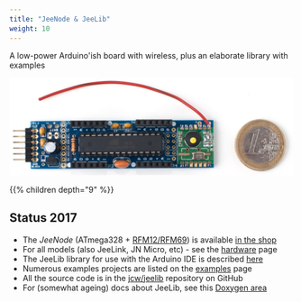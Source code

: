 ```yaml
---
title: "JeeNode & JeeLib"
weight: 10
---
```


A low-power Arduino'ish board with wireless, plus an elaborate library with
examples
<!--more-->

![](DSC0490.jpg)

{{% children depth="9" %}}

## Status 2017

* The _JeeNode_ (ATmega328 + [RFM12/RFM69](rf12-69)) is available [in the
  shop](https://www.digitalsmarties.net/products/jeenode)
* For all models (also JeeLink, JN Micro, etc) - see the [hardware](hardware)
  page
* The JeeLib library for use with the Arduino IDE is described [here](jeelib)
* Numerous examples projects are listed on the [examples](examples) page
* All the source code is in the [jcw/jeelib](https://github.com/jcw/jeelib)
  repository on GitHub
* For (somewhat ageing) docs about JeeLib, see this [Doxygen
  area](https://jeelabs.org/pub/docs/jeelib/)
